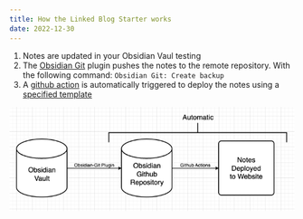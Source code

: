 ```yaml
---
title: How the Linked Blog Starter works
date: 2022-12-30
---
```


1. Notes are updated in your Obsidian Vaul testing
1. The [Obsidian Git](https://github.com/denolehov/obsidian-git) plugin pushes the notes to the remote repository. With the following command: `Obsidian Git: Create backup`
1. A [github action](https://github.com/matthewwong525/linked-blog-starter-md/blob/main/.github/workflows/publish.yml) is automatically triggered to deploy the notes using a [specified template](https://linked-blog-starter.vercel.app/deploy-a-custom-linked-blog-starter)

![how-linked-blog-starter-works.png](attachments/how-linked-blog-starter-works.png)
